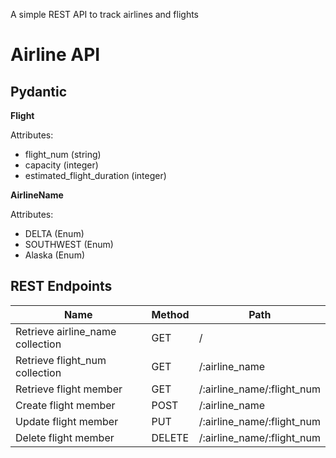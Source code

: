 A simple REST API to track airlines and flights

# Airline API

## Pydantic

**Flight**

Attributes:

* flight_num (string)
* capacity (integer)
* estimated_flight_duration (integer)

**AirlineName**

Attributes:

* DELTA (Enum)
* SOUTHWEST (Enum)
* Alaska (Enum)


## REST Endpoints

Name                            | Method | Path
--------------------------------|--------|------------------
Retrieve airline_name collection| GET    | /
Retrieve flight_num collection  | GET    | /:airline_name
Retrieve flight member          | GET    | /:airline_name/:flight_num
Create flight member            | POST   | /:airline_name
Update flight member            | PUT    | /:airline_name/:flight_num
Delete flight member            | DELETE | /:airline_name/:flight_num
